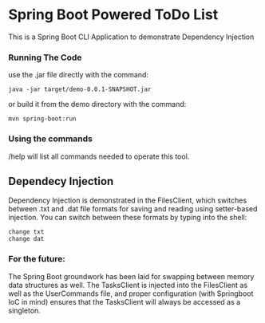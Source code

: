 # Spring Boot Powered ToDo List
This is a Spring Boot CLI Application to demonstrate Dependency Injection

### Running The Code
use the .jar file directly with the command: 
```
java -jar target/demo-0.0.1-SNAPSHOT.jar
```

or build it from the demo directory with the command:
```
mvn spring-boot:run
```

### Using the commands
/help will list all commands needed to operate this tool.

## Dependecy Injection
Dependency Injection is demonstrated in the FilesClient, which switches between .txt and .dat file formats for saving and reading using setter-based injection. You can switch between these formats by typing into the shell:
```
change txt
change dat
```

### For the future:
The Spring Boot groundwork has been laid for swapping between memory data structures as well. The TasksClient is injected into the FilesClient as well as the UserCommands file, and proper configuration (with Springboot IoC in mind) ensures that the TasksClient will always be accessed as a singleton.
